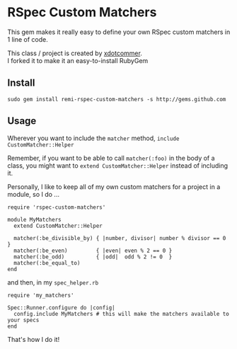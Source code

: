 RSpec Custom Matchers
=====================

This gem makes it really easy to define your own 
RSpec custom matchers in 1 line of code.

This class / project is created by [xdotcommer][].  
I forked it to make it an easy-to-install RubyGem


Install
-------

    sudo gem install remi-rspec-custom-matchers -s http://gems.github.com

Usage
-----

Wherever you want to include the `matcher` method, `include CustomMatcher::Helper`

Remember, if you want to be able to call `matcher(:foo)` in the body of a class, 
you might want to `extend CustomMatcher::Helper` instead of including it.

Personally, I like to keep all of my own custom matchers for a project in 
a module, so I do ...

    require 'rspec-custom-matchers'

    module MyMatchers
      extend CustomMatcher::Helper

      matcher(:be_divisible_by) { |number, divisor| number % divisor == 0 }
      matcher(:be_even)         { |even| even % 2 == 0 }
      matcher(:be_odd)          { |odd|  odd % 2 != 0  }
      matcher(:be_equal_to)
    end

and then, in my `spec_helper.rb`

    require 'my_matchers'

    Spec::Runner.configure do |config|
      config.include MyMatchers # this will make the matchers available to your specs
    end

That's how I do it!


[xdotcommer]:  http://github.com/xdotcommer
